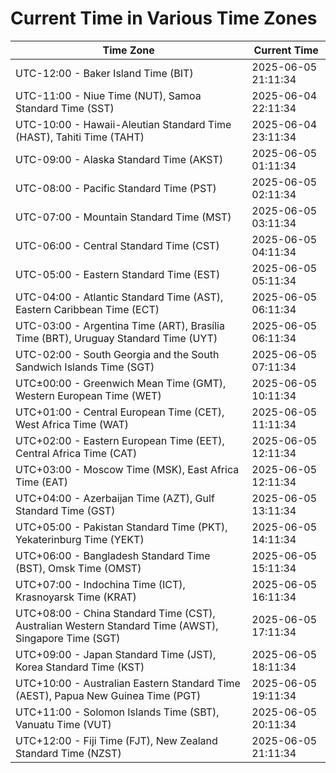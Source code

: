 # Current Time in Various Time Zones

| Time Zone | Current Time |
|-----------|--------------|
| UTC-12:00 - Baker Island Time (BIT) | 2025-06-05 21:11:34 |
| UTC-11:00 - Niue Time (NUT), Samoa Standard Time (SST) | 2025-06-04 22:11:34 |
| UTC-10:00 - Hawaii-Aleutian Standard Time (HAST), Tahiti Time (TAHT) | 2025-06-04 23:11:34 |
| UTC-09:00 - Alaska Standard Time (AKST) | 2025-06-05 01:11:34 |
| UTC-08:00 - Pacific Standard Time (PST) | 2025-06-05 02:11:34 |
| UTC-07:00 - Mountain Standard Time (MST) | 2025-06-05 03:11:34 |
| UTC-06:00 - Central Standard Time (CST) | 2025-06-05 04:11:34 |
| UTC-05:00 - Eastern Standard Time (EST) | 2025-06-05 05:11:34 |
| UTC-04:00 - Atlantic Standard Time (AST), Eastern Caribbean Time (ECT) | 2025-06-05 06:11:34 |
| UTC-03:00 - Argentina Time (ART), Brasília Time (BRT), Uruguay Standard Time (UYT) | 2025-06-05 06:11:34 |
| UTC-02:00 - South Georgia and the South Sandwich Islands Time (SGT) | 2025-06-05 07:11:34 |
| UTC±00:00 - Greenwich Mean Time (GMT), Western European Time (WET) | 2025-06-05 10:11:34 |
| UTC+01:00 - Central European Time (CET), West Africa Time (WAT) | 2025-06-05 11:11:34 |
| UTC+02:00 - Eastern European Time (EET), Central Africa Time (CAT) | 2025-06-05 12:11:34 |
| UTC+03:00 - Moscow Time (MSK), East Africa Time (EAT) | 2025-06-05 12:11:34 |
| UTC+04:00 - Azerbaijan Time (AZT), Gulf Standard Time (GST) | 2025-06-05 13:11:34 |
| UTC+05:00 - Pakistan Standard Time (PKT), Yekaterinburg Time (YEKT) | 2025-06-05 14:11:34 |
| UTC+06:00 - Bangladesh Standard Time (BST), Omsk Time (OMST) | 2025-06-05 15:11:34 |
| UTC+07:00 - Indochina Time (ICT), Krasnoyarsk Time (KRAT) | 2025-06-05 16:11:34 |
| UTC+08:00 - China Standard Time (CST), Australian Western Standard Time (AWST), Singapore Time (SGT) | 2025-06-05 17:11:34 |
| UTC+09:00 - Japan Standard Time (JST), Korea Standard Time (KST) | 2025-06-05 18:11:34 |
| UTC+10:00 - Australian Eastern Standard Time (AEST), Papua New Guinea Time (PGT) | 2025-06-05 19:11:34 |
| UTC+11:00 - Solomon Islands Time (SBT), Vanuatu Time (VUT) | 2025-06-05 20:11:34 |
| UTC+12:00 - Fiji Time (FJT), New Zealand Standard Time (NZST) | 2025-06-05 21:11:34 |
